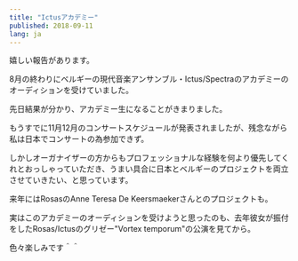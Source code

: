 ```yaml
---
title: "Ictusアカデミー"
published: 2018-09-11
lang: ja
---
```


嬉しい報告があります。


8月の終わりにベルギーの現代音楽アンサンブル・Ictus/Spectraのアカデミーのオーディションを受けていました。

先日結果が分かり、アカデミー生になることがきまりました。


もうすでに11月12月のコンサートスケジュールが発表されましたが、残念ながら私は日本でコンサートの為参加できず。


しかしオーガナイザーの方からもプロフェッショナルな経験を何より優先してくれとおっしゃっていただき、うまい具合に日本とベルギーのプロジェクトを両立させていきたい、と思っています。


来年にはRosasのAnne Teresa De Keersmaekerさんとのプロジェクトも。

実はこのアカデミーのオーディションを受けようと思ったのも、去年彼女が振付をしたRosas/Ictusのグリゼー"Vortex temporum"の公演を見てから。


色々楽しみです＾＾
